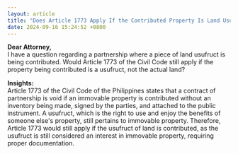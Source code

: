 ```yaml
---
layout: article
title: "Does Article 1773 Apply If the Contributed Property Is Land Usufruct?"
date: 2024-09-16 15:24:52 +0800
---
```


<p><strong>Dear Attorney,</strong><br>I have a question regarding a partnership where a piece of land usufruct is being contributed. Would Article 1773 of the Civil Code still apply if the property being contributed is a usufruct, not the actual land?</p><p><strong>Insights:</strong><br>Article 1773 of the Civil Code of the Philippines states that a contract of partnership is void if an immovable property is contributed without an inventory being made, signed by the parties, and attached to the public instrument. A usufruct, which is the right to use and enjoy the benefits of someone else's property, still pertains to immovable property. Therefore, Article 1773 would still apply if the usufruct of land is contributed, as the usufruct is still considered an interest in immovable property, requiring proper documentation.</p>